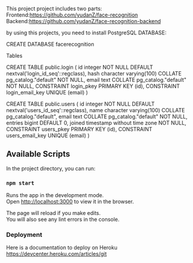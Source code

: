 This project project includes two parts:
Frontend:https://github.com/yudanZ/face-recognition
Backend:https://github.com/yudanZ/face-recognition-backend



by using this projects, you need to install PostgreSQL
DATABASE:

CREATE DATABASE facerecognition

Tables

CREATE TABLE public.login
(
    id integer NOT NULL DEFAULT nextval('login_id_seq'::regclass),
    hash character varying(100) COLLATE pg_catalog."default" NOT NULL,
    email text COLLATE pg_catalog."default" NOT NULL,
    CONSTRAINT login_pkey PRIMARY KEY (id),
    CONSTRAINT login_email_key UNIQUE (email)
)

CREATE TABLE public.users
(
    id integer NOT NULL DEFAULT nextval('users_id_seq'::regclass),
    name character varying(100) COLLATE pg_catalog."default",
    email text COLLATE pg_catalog."default" NOT NULL,
    entries bigint DEFAULT 0,
    joined timestamp without time zone NOT NULL,
    CONSTRAINT users_pkey PRIMARY KEY (id),
    CONSTRAINT users_email_key UNIQUE (email)
)
   


## Available Scripts

In the project directory, you can run:

### `npm start`

Runs the app in the development mode.<br />
Open [http://localhost:3000](http://localhost:3000) to view it in the browser.

The page will reload if you make edits.<br />
You will also see any lint errors in the console.




### Deployment

Here is a documentation to deploy on Heroku
https://devcenter.heroku.com/articles/git


